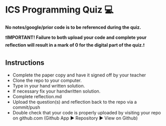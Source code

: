 # ICS Programming Quiz :computer:

**No notes/google/prior code is to be referenced during the quiz.**

:exclamation:**IMPORTANT! Failure to both upload your code and complete your reflection will result in a mark of 0 for the digital part of the quiz.**:exclamation:


## Instructions
- Complete the paper copy and have it signed off by your teacher
- Clone the repo to your computer.
- Type in your hand written solution.
- If necessary fix your handwritten solution.
- Complete reflection.md
- Upload the question(s) and reflection back to the repo via a commit/push
- Double check that your code is properly uploaded by visiting your repo on github.com (Github App :arrow_forward: Repository :arrow_forward: View on Github)
